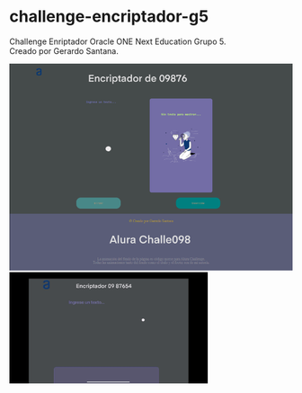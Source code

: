 # challenge-encriptador-g5
Challenge Enriptador Oracle ONE Next Education Grupo 5. <br>
Creado por Gerardo Santana. <br>

![captura.png](images/capturaImagen.png)
<img src="images/capturaGIF.gif" style="width: 70%">